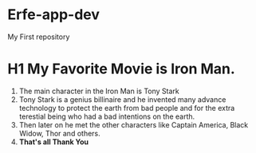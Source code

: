 # Erfe-app-dev
My First repository
# H1 My Favorite Movie is Iron Man.
1. The main character in the Iron Man is Tony Stark
2. Tony Stark is a genius billinaire and he invented many advance technology to protect the earth from bad people and for the extra terestial being who had a bad intentions on the earth.
3. Then later on he met the other characters like Captain America, Black Widow, Thor and others.
4. **That's all Thank You**
